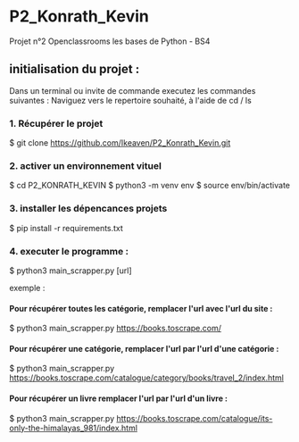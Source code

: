 # P2_Konrath_Kevin
Projet n°2 Openclassrooms les bases de Python - BS4


## initialisation du projet : 

Dans un terminal ou invite de commande executez les commandes suivantes : 
Naviguez vers le repertoire souhaité, à l'aide de cd / ls 


### 1. Récupérer le projet
$ git clone https://github.com/Ikeaven/P2_Konrath_Kevin.git


### 2. activer un environnement vituel 
$ cd P2_KONRATH_KEVIN
$ python3 -m venv env 
$ source env/bin/activate 


### 3. installer les dépencances projets 
$ pip install -r requirements.txt


### 4. executer le programme :
$ python3 main_scrapper.py [url]

exemple :

  #### Pour récupérer toutes les catégorie, remplacer l'url avec l'url du site :
  $ python3 main_scrapper.py https://books.toscrape.com/ 

  #### Pour récupérer une catégorie, remplacer l'url par l'url d'une catégorie :
  $ python3 main_scrapper.py https://books.toscrape.com/catalogue/category/books/travel_2/index.html

  #### Pour récupérer un livre remplacer l'url par l'url d'un livre : 
  $ python3 main_scrapper.py https://books.toscrape.com/catalogue/its-only-the-himalayas_981/index.html



